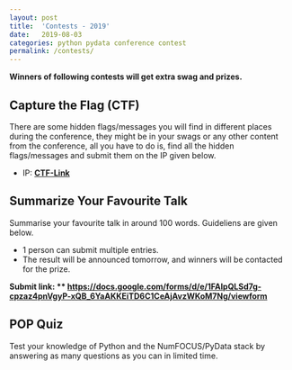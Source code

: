 ```yaml
---
layout: post
title:  'Contests - 2019'
date:   2019-08-03
categories: python pydata conference contest
permalink: /contests/
---
```


**Winners of following contests will get extra swag and prizes.**

## Capture the Flag (CTF)

There are some hidden flags/messages you will find in different places during the conference, they might be in your swags or any other content from the conference, all you have to do is, find all the hidden flags/messages and submit them on the IP given below. 

- IP: **[CTF-Link](http://52.39.233.253/)**

## Summarize Your Favourite Talk

Summarise your favourite talk in around 100 words. Guideliens are given below. 

- 1 person can submit multiple entries.
- The result will be announced tomorrow, and winners will be contacted for the prize.

**Submit link: ** https://docs.google.com/forms/d/e/1FAIpQLSd7g-cpzaz4pnVgyP-xQB_6YaAKKEiTD6C1CeAjAvzWKoM7Ng/viewform**

## POP Quiz

Test your knowledge of Python and the NumFOCUS/PyData stack by answering as many questions as you can in limited time. 

